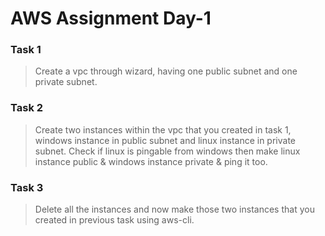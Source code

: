 # AWS Assignment Day-1

### Task 1

> Create a vpc through wizard, having one public subnet and one private subnet.

### Task 2

> Create two instances within the vpc that you created in task 1, windows instance in public subnet and linux instance in private subnet. Check if linux is pingable from windows then make linux instance public & windows instance private & ping it too.

### Task 3

> Delete all the instances and now make those two instances that you created in previous task using aws-cli.

